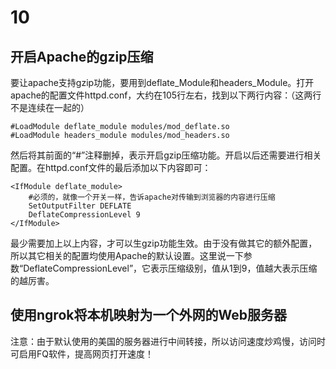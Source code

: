 # 10

## 开启Apache的gzip压缩
要让apache支持gzip功能，要用到deflate_Module和headers_Module。打开apache的配置文件httpd.conf，大约在105行左右，找到以下两行内容：（这两行不是连续在一起的）
```
#LoadModule deflate_module modules/mod_deflate.so
#LoadModule headers_module modules/mod_headers.so
```
然后将其前面的“#”注释删掉，表示开启gzip压缩功能。开启以后还需要进行相关配置。在httpd.conf文件的最后添加以下内容即可：
```
<IfModule deflate_module>
    #必须的，就像一个开关一样，告诉apache对传输到浏览器的内容进行压缩
    SetOutputFilter DEFLATE
    DeflateCompressionLevel 9
</IfModule>
```
最少需要加上以上内容，才可以生gzip功能生效。由于没有做其它的额外配置，所以其它相关的配置均使用Apache的默认设置。这里说一下参数“DeflateCompressionLevel”，它表示压缩级别，值从1到9，值越大表示压缩的越厉害。

## 使用ngrok将本机映射为一个外网的Web服务器
注意：由于默认使用的美国的服务器进行中间转接，所以访问速度炒鸡慢，访问时可启用FQ软件，提高网页打开速度！